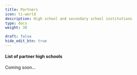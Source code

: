 ```yaml
---
title: Partners
icon: ti-world
description: High school and secondary school institutions
type: docs
weight: 30

draft: false
hide_edit_btn: true
---
```

<!-- ti-panel -->
<!-- type: dpg-standard -->

<!--
type: redirect
redirectUrl: https://www.unicef.org/innovation/
-->


#### List of partner high schools

Coming soon...


